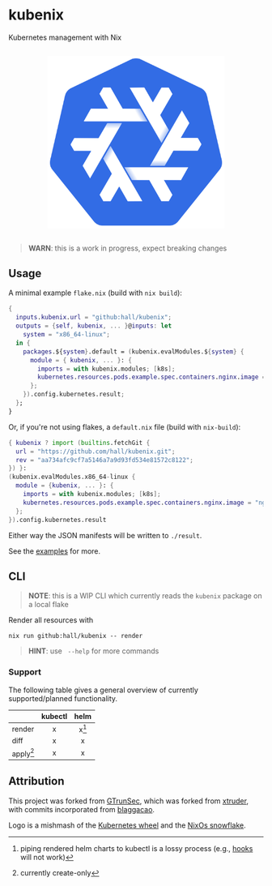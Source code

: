 # kubenix

Kubernetes management with Nix

<p align="center" style="margin: 2em auto;">
  <img src="./docs/static/logo.svg" alt="nixos logo in kubernetes blue" width="350"/>
</p>

> **WARN**: this is a work in progress, expect breaking changes

## Usage

A minimal example `flake.nix` (build with `nix build`):

```nix
{
  inputs.kubenix.url = "github:hall/kubenix";
  outputs = {self, kubenix, ... }@inputs: let
    system = "x86_64-linux";
  in {
    packages.${system}.default = (kubenix.evalModules.${system} {
      module = { kubenix, ... }: {
        imports = with kubenix.modules; [k8s];
        kubernetes.resources.pods.example.spec.containers.nginx.image = "nginx";
      };
    }).config.kubernetes.result;
  };
}
```

Or, if you're not using flakes, a `default.nix` file (build with `nix-build`):

```nix
{ kubenix ? import (builtins.fetchGit {
  url = "https://github.com/hall/kubenix.git";
  rev = "aa734afc9cf7a5146a7a9d93fd534e81572c8122";
}) }:
(kubenix.evalModules.x86_64-linux {
  module = {kubenix, ... }: {
    imports = with kubenix.modules; [k8s];
    kubernetes.resources.pods.example.spec.containers.nginx.image = "nginx";
  };
}).config.kubernetes.result
```

Either way the JSON manifests will be written to `./result`.

See the [examples](/examples/pod) for more.

## CLI

> **NOTE**: this is a WIP CLI which currently reads the `kubenix` package on a local flake

Render all resources with

    nix run github:hall/kubenix -- render

> **HINT**: use ` --help` for more commands

### Support

The following table gives a general overview of currently supported/planned functionality.

|           | kubectl | helm  |
| --------- | :-----: | :---: |
| render    |    x    | x[^2] |
| diff      |    x    |   x   |
| apply[^1] |    x    |   x   |

[^1]: currently create-only
[^2]: piping rendered helm charts to kubectl is a lossy process (e.g., [hooks](https://helm.sh/docs/topics/charts_hooks/) will not work)

## Attribution

This project was forked from [GTrunSec](https://github.com/GTrunSec/kubenix), which was forked from [xtruder](https://github.com/xtruder/kubenix), with commits incorporated from [blaggacao](https://github.com/blaggacao/kubenix).

Logo is a mishmash of the [Kubernetes wheel](https://github.com/kubernetes/kubernetes/blob/master/logo/logo.svg) and the [NixOs snowflake](https://github.com/NixOS/nixos-artwork/blob/master/logo/white.svg).

